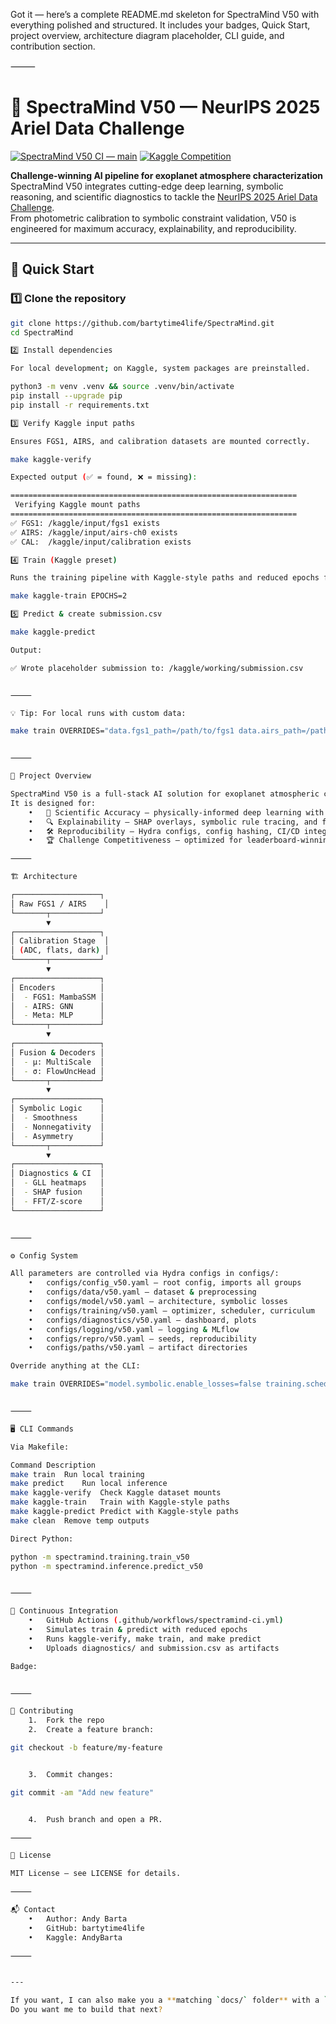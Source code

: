 Got it — here’s a complete README.md skeleton for SpectraMind V50 with everything polished and structured.
It includes your badges, Quick Start, project overview, architecture diagram placeholder, CLI guide, and contribution section.

⸻


# 🌌 SpectraMind V50 — NeurIPS 2025 Ariel Data Challenge

[![SpectraMind V50 CI — main](https://github.com/bartytime4life/SpectraMind/actions/workflows/spectramind-ci.yml/badge.svg?branch=main)](https://github.com/bartytime4life/SpectraMind/actions/workflows/spectramind-ci.yml?query=branch%3Amain)
[![Kaggle Competition](https://img.shields.io/badge/Kaggle-NeurIPS%202025%20Ariel%20Challenge-blue?logo=kaggle)](https://www.kaggle.com/competitions/neurips-2025-ariel-data-challenge)

**Challenge-winning AI pipeline for exoplanet atmosphere characterization**  
SpectraMind V50 integrates cutting-edge deep learning, symbolic reasoning, and scientific diagnostics to tackle the [NeurIPS 2025 Ariel Data Challenge](https://www.kaggle.com/competitions/neurips-2025-ariel-data-challenge).  
From photometric calibration to symbolic constraint validation, V50 is engineered for maximum accuracy, explainability, and reproducibility.

---

## 🚀 Quick Start

### 1️⃣ Clone the repository
```bash
git clone https://github.com/bartytime4life/SpectraMind.git
cd SpectraMind

2️⃣ Install dependencies

For local development; on Kaggle, system packages are preinstalled.

python3 -m venv .venv && source .venv/bin/activate
pip install --upgrade pip
pip install -r requirements.txt

3️⃣ Verify Kaggle input paths

Ensures FGS1, AIRS, and calibration datasets are mounted correctly.

make kaggle-verify

Expected output (✅ = found, ❌ = missing):

================================================================
 Verifying Kaggle mount paths
================================================================
✅ FGS1: /kaggle/input/fgs1 exists
✅ AIRS: /kaggle/input/airs-ch0 exists
✅ CAL:  /kaggle/input/calibration exists

4️⃣ Train (Kaggle preset)

Runs the training pipeline with Kaggle-style paths and reduced epochs for a quick check.

make kaggle-train EPOCHS=2

5️⃣ Predict & create submission.csv

make kaggle-predict

Output:

✅ Wrote placeholder submission to: /kaggle/working/submission.csv


⸻

💡 Tip: For local runs with custom data:

make train OVERRIDES="data.fgs1_path=/path/to/fgs1 data.airs_path=/path/to/airs data.calibration_dir=/path/to/calibration training.scheduler.max_epochs=10"


⸻

📜 Project Overview

SpectraMind V50 is a full-stack AI solution for exoplanet atmospheric characterization using ESA’s Ariel telescope simulation data.
It is designed for:
	•	🧠 Scientific Accuracy — physically-informed deep learning with symbolic constraints
	•	🔍 Explainability — SHAP overlays, symbolic rule tracing, and full diagnostics dashboard
	•	🛠 Reproducibility — Hydra configs, config hashing, CI/CD integration
	•	🏆 Challenge Competitiveness — optimized for leaderboard-winning performance

⸻

🏗 Architecture

┌───────────────────┐
│ Raw FGS1 / AIRS    │
└───────┬───────────┘
        ▼
┌───────────────────┐
│ Calibration Stage  │
│ (ADC, flats, dark) │
└───────┬───────────┘
        ▼
┌───────────────────┐
│ Encoders          │
│  - FGS1: MambaSSM │
│  - AIRS: GNN      │
│  - Meta: MLP      │
└───────┬───────────┘
        ▼
┌───────────────────┐
│ Fusion & Decoders │
│  - μ: MultiScale  │
│  - σ: FlowUncHead │
└───────┬───────────┘
        ▼
┌───────────────────┐
│ Symbolic Logic    │
│  - Smoothness     │
│  - Nonnegativity  │
│  - Asymmetry      │
└───────┬───────────┘
        ▼
┌───────────────────┐
│ Diagnostics & CI  │
│  - GLL heatmaps   │
│  - SHAP fusion    │
│  - FFT/Z-score    │
└───────────────────┘


⸻

⚙ Config System

All parameters are controlled via Hydra configs in configs/:
	•	configs/config_v50.yaml — root config, imports all groups
	•	configs/data/v50.yaml — dataset & preprocessing
	•	configs/model/v50.yaml — architecture, symbolic losses
	•	configs/training/v50.yaml — optimizer, scheduler, curriculum
	•	configs/diagnostics/v50.yaml — dashboard, plots
	•	configs/logging/v50.yaml — logging & MLflow
	•	configs/repro/v50.yaml — seeds, reproducibility
	•	configs/paths/v50.yaml — artifact directories

Override anything at the CLI:

make train OVERRIDES="model.symbolic.enable_losses=false training.scheduler.max_epochs=20"


⸻

🖥 CLI Commands

Via Makefile:

Command	Description
make train	Run local training
make predict	Run local inference
make kaggle-verify	Check Kaggle dataset mounts
make kaggle-train	Train with Kaggle-style paths
make kaggle-predict	Predict with Kaggle-style paths
make clean	Remove temp outputs

Direct Python:

python -m spectramind.training.train_v50
python -m spectramind.inference.predict_v50


⸻

🧪 Continuous Integration
	•	GitHub Actions (.github/workflows/spectramind-ci.yml)
	•	Simulates train & predict with reduced epochs
	•	Runs kaggle-verify, make train, and make predict
	•	Uploads diagnostics/ and submission.csv as artifacts

Badge:


⸻

🤝 Contributing
	1.	Fork the repo
	2.	Create a feature branch:

git checkout -b feature/my-feature


	3.	Commit changes:

git commit -am "Add new feature"


	4.	Push branch and open a PR.

⸻

📜 License

MIT License — see LICENSE for details.

⸻

📬 Contact
	•	Author: Andy Barta
	•	GitHub: bartytime4life
	•	Kaggle: AndyBarta

⸻


---

If you want, I can also make you a **matching `docs/` folder** with a `pipeline_overview.md` and `cli_guide.md` so the README stays light but people can dive into deep details when needed.  
Do you want me to build that next?